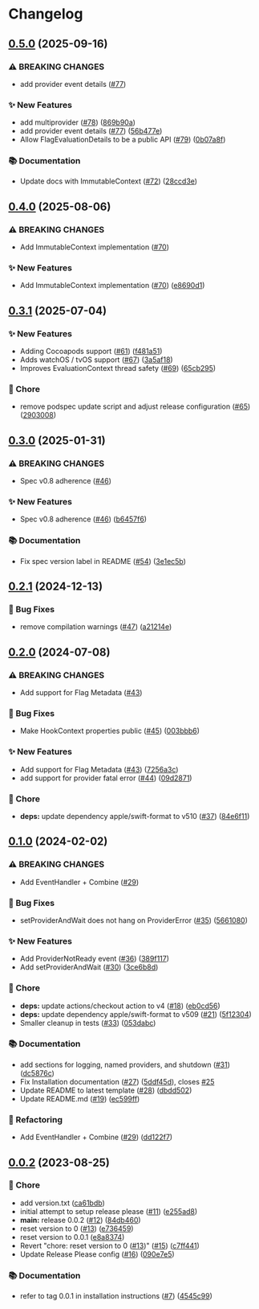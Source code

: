 # Changelog

## [0.5.0](https://github.com/open-feature/swift-sdk/compare/0.4.0...0.5.0) (2025-09-16)


### ⚠ BREAKING CHANGES

* add provider event details ([#77](https://github.com/open-feature/swift-sdk/issues/77))

### ✨ New Features

* add multiprovider ([#78](https://github.com/open-feature/swift-sdk/issues/78)) ([869b90a](https://github.com/open-feature/swift-sdk/commit/869b90a7bf0c98368fe5b49f6c852178ba299ad7))
* add provider event details ([#77](https://github.com/open-feature/swift-sdk/issues/77)) ([56b477e](https://github.com/open-feature/swift-sdk/commit/56b477e69250bc52feab0c9838234843d83b5732))
* Allow FlagEvaluationDetails to be a public API ([#79](https://github.com/open-feature/swift-sdk/issues/79)) ([0b07a8f](https://github.com/open-feature/swift-sdk/commit/0b07a8ff1e790fe57de4608ff7ae2edaa8fdb48d))


### 📚 Documentation

* Update docs with ImmutableContext ([#72](https://github.com/open-feature/swift-sdk/issues/72)) ([28ccd3e](https://github.com/open-feature/swift-sdk/commit/28ccd3e0f71c2a015d507b8fba1fb294770ab74e))

## [0.4.0](https://github.com/open-feature/swift-sdk/compare/0.3.1...0.4.0) (2025-08-06)


### ⚠ BREAKING CHANGES

* Add ImmutableContext implementation ([#70](https://github.com/open-feature/swift-sdk/issues/70))

### ✨ New Features

* Add ImmutableContext implementation ([#70](https://github.com/open-feature/swift-sdk/issues/70)) ([e8690d1](https://github.com/open-feature/swift-sdk/commit/e8690d15bcd331d8455970bc5d38ed6057c64db7))

## [0.3.1](https://github.com/open-feature/swift-sdk/compare/0.3.0...0.3.1) (2025-07-04)


### ✨ New Features

* Adding Cocoapods support ([#61](https://github.com/open-feature/swift-sdk/issues/61)) ([f481a51](https://github.com/open-feature/swift-sdk/commit/f481a51bd47a50025d9ba32a124f110eb0c8f0fc))
* Adds watchOS / tvOS support ([#67](https://github.com/open-feature/swift-sdk/issues/67)) ([3a5af18](https://github.com/open-feature/swift-sdk/commit/3a5af18e7615e5c5a67690c2d626789bcee1e8a6))
* Improves EvaluationContext thread safety ([#69](https://github.com/open-feature/swift-sdk/issues/69)) ([65cb295](https://github.com/open-feature/swift-sdk/commit/65cb2951297f0ca105ffb44af7ca249ee278109b))


### 🧹 Chore

* remove podspec update script and adjust release configuration ([#65](https://github.com/open-feature/swift-sdk/issues/65)) ([2903008](https://github.com/open-feature/swift-sdk/commit/290300835dfe8d123651ea15ab27af6f6de30da4))

## [0.3.0](https://github.com/open-feature/swift-sdk/compare/0.2.1...0.3.0) (2025-01-31)


### ⚠ BREAKING CHANGES

* Spec v0.8 adherence ([#46](https://github.com/open-feature/swift-sdk/issues/46))

### ✨ New Features

* Spec v0.8 adherence ([#46](https://github.com/open-feature/swift-sdk/issues/46)) ([b6457f6](https://github.com/open-feature/swift-sdk/commit/b6457f693e45bc620e6443f3b8435d30f091ca9d))


### 📚 Documentation

* Fix spec version label in README ([#54](https://github.com/open-feature/swift-sdk/issues/54)) ([3e1ec5b](https://github.com/open-feature/swift-sdk/commit/3e1ec5bffc9d6aef0deb76f343191664d377fd31))

## [0.2.1](https://github.com/open-feature/swift-sdk/compare/0.2.0...0.2.1) (2024-12-13)


### 🐛 Bug Fixes

* remove compilation warnings ([#47](https://github.com/open-feature/swift-sdk/issues/47)) ([a21214e](https://github.com/open-feature/swift-sdk/commit/a21214eb7d6ad7b5942d41097dd776032d635827))

## [0.2.0](https://github.com/open-feature/swift-sdk/compare/0.1.0...0.2.0) (2024-07-08)


### ⚠ BREAKING CHANGES

* Add support for Flag Metadata ([#43](https://github.com/open-feature/swift-sdk/issues/43))

### 🐛 Bug Fixes

* Make HookContext properties public ([#45](https://github.com/open-feature/swift-sdk/issues/45)) ([003bbb6](https://github.com/open-feature/swift-sdk/commit/003bbb66ec493664f5810334f32411014a2195a8))


### ✨ New Features

* Add support for Flag Metadata ([#43](https://github.com/open-feature/swift-sdk/issues/43)) ([7256a3c](https://github.com/open-feature/swift-sdk/commit/7256a3cf7fb62e1ab3c2671ca471d8e30f3c522f))
* add support for provider fatal error ([#44](https://github.com/open-feature/swift-sdk/issues/44)) ([09d2871](https://github.com/open-feature/swift-sdk/commit/09d28719037b00f8bc48885270c88c93f9342644))


### 🧹 Chore

* **deps:** update dependency apple/swift-format to v510 ([#37](https://github.com/open-feature/swift-sdk/issues/37)) ([84e6f11](https://github.com/open-feature/swift-sdk/commit/84e6f11fe766bc472a9c0a086bb9befb3a4dbec8))

## [0.1.0](https://github.com/open-feature/swift-sdk/compare/0.0.2...0.1.0) (2024-02-02)


### ⚠ BREAKING CHANGES

* Add EventHandler + Combine ([#29](https://github.com/open-feature/swift-sdk/issues/29))

### 🐛 Bug Fixes

* setProviderAndWait does not hang on ProviderError ([#35](https://github.com/open-feature/swift-sdk/issues/35)) ([5661080](https://github.com/open-feature/swift-sdk/commit/566108007c57a250eac69828f6bdc58d4c1e7c1d))


### ✨ New Features

* Add ProviderNotReady event ([#36](https://github.com/open-feature/swift-sdk/issues/36)) ([389f117](https://github.com/open-feature/swift-sdk/commit/389f117ed4c8612d557f5e854606504cc0fdf3c9))
* Add setProviderAndWait ([#30](https://github.com/open-feature/swift-sdk/issues/30)) ([3ce6b8d](https://github.com/open-feature/swift-sdk/commit/3ce6b8d7f14150c77b363df0af3ce41c0e80138d))


### 🧹 Chore

* **deps:** update actions/checkout action to v4 ([#18](https://github.com/open-feature/swift-sdk/issues/18)) ([eb0cd56](https://github.com/open-feature/swift-sdk/commit/eb0cd56d1b7c7bb24faf905e67361738731bbeb4))
* **deps:** update dependency apple/swift-format to v509 ([#21](https://github.com/open-feature/swift-sdk/issues/21)) ([5f12304](https://github.com/open-feature/swift-sdk/commit/5f12304fde5531b957d999a41a24e2122c0038c2))
* Smaller cleanup in tests ([#33](https://github.com/open-feature/swift-sdk/issues/33)) ([053dabc](https://github.com/open-feature/swift-sdk/commit/053dabcc8132ba8c48da0b5b313f13a2e9c21e06))


### 📚 Documentation

* add sections for logging, named providers, and shutdown ([#31](https://github.com/open-feature/swift-sdk/issues/31)) ([dc5876c](https://github.com/open-feature/swift-sdk/commit/dc5876cbf7d3f61f1db65572943f817a55fdaab9))
* Fix Installation documentation ([#27](https://github.com/open-feature/swift-sdk/issues/27)) ([5ddf45d](https://github.com/open-feature/swift-sdk/commit/5ddf45d367df20209c5f760c9a4330aeef1b2ee5)), closes [#25](https://github.com/open-feature/swift-sdk/issues/25)
* Update README to latest template ([#28](https://github.com/open-feature/swift-sdk/issues/28)) ([dbdd502](https://github.com/open-feature/swift-sdk/commit/dbdd5026e82c899f3858e14e1dd1547cd5f3f731))
* Update README.md ([#19](https://github.com/open-feature/swift-sdk/issues/19)) ([ec599ff](https://github.com/open-feature/swift-sdk/commit/ec599ff7228019286fdad66f4c38f78caf354025))


### 🔄 Refactoring

* Add EventHandler + Combine ([#29](https://github.com/open-feature/swift-sdk/issues/29)) ([dd122f7](https://github.com/open-feature/swift-sdk/commit/dd122f773ba23a1bc873c18cfbe6bf42f0665b02))

## [0.0.2](https://github.com/open-feature/swift-sdk/compare/v0.0.1...0.0.2) (2023-08-25)


### 🧹 Chore

* add version.txt ([ca61bdb](https://github.com/open-feature/swift-sdk/commit/ca61bdbeb4f71fc36ef1d8338bb764ad7cae108b))
* initial attempt to setup release please ([#11](https://github.com/open-feature/swift-sdk/issues/11)) ([e255ad8](https://github.com/open-feature/swift-sdk/commit/e255ad8876c2ad85e21bb1e17653aa59d58c5f10))
* **main:** release 0.0.2 ([#12](https://github.com/open-feature/swift-sdk/issues/12)) ([84db460](https://github.com/open-feature/swift-sdk/commit/84db46013c9ac76b6f4151d9cf4eaed062953758))
* reset version to 0 ([#13](https://github.com/open-feature/swift-sdk/issues/13)) ([e736459](https://github.com/open-feature/swift-sdk/commit/e736459bde510d7e6a11857cc0d4c81fd812e2ee))
* reset version to 0.0.1 ([e8a8374](https://github.com/open-feature/swift-sdk/commit/e8a83743847a30927de5262049e458c27d92ba05))
* Revert "chore: reset version to 0 ([#13](https://github.com/open-feature/swift-sdk/issues/13))" ([#15](https://github.com/open-feature/swift-sdk/issues/15)) ([c7ff441](https://github.com/open-feature/swift-sdk/commit/c7ff4412e6ac14a041c258e62ece8e3e99e5eba3))
* Update Release Please config ([#16](https://github.com/open-feature/swift-sdk/issues/16)) ([090e7e5](https://github.com/open-feature/swift-sdk/commit/090e7e54291a2fb9b2f7c5b72e68c79c2898bff6))


### 📚 Documentation

* refer to tag 0.0.1 in installation instructions ([#7](https://github.com/open-feature/swift-sdk/issues/7)) ([4545c99](https://github.com/open-feature/swift-sdk/commit/4545c991507a090176315fd79297c18cd2497d5f))
